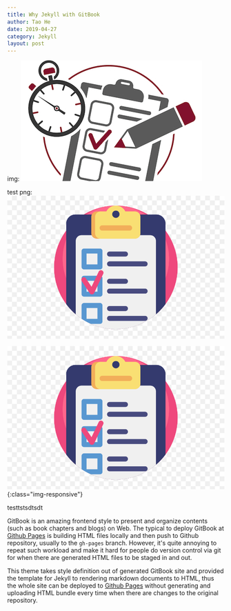 ```yaml
---
title: Why Jekyll with GitBook
author: Tao He
date: 2019-04-27
category: Jekyll
layout: post
---
```



img:
![test](./img/test.jpg)

test png:
![test1](./img/test1.png)

![dsfsdf](./img/test1.png){:class="img-responsive"}


testtstsdtsdt

GitBook is an amazing frontend style to present and organize contents (such as book chapters
and blogs) on Web. The typical to deploy GitBook at [Github Pages][1]
is building HTML files locally and then push to Github repository, usually to the `gh-pages`
branch. However, it's quite annoying to repeat such workload and make it hard for people do
version control via git for when there are generated HTML files to be staged in and out.

This theme takes style definition out of generated GitBook site and provided the template
for Jekyll to rendering markdown documents to HTML, thus the whole site can be deployed
to [Github Pages][1] without generating and uploading HTML bundle every time when there are
changes to the original repository.

[1]: https://pages.github.com
